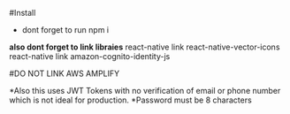 #Install
- dont forget to run
npm i

**also dont forget to link libraies**
react-native link react-native-vector-icons
react-native link amazon-cognito-identity-js

#DO NOT LINK AWS AMPLIFY

*Also this uses JWT Tokens with no verification of email or phone number which is not ideal for production.
*Password must be 8 characters
